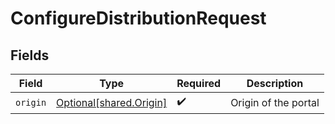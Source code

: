# ConfigureDistributionRequest


## Fields

| Field                                                        | Type                                                         | Required                                                     | Description                                                  |
| ------------------------------------------------------------ | ------------------------------------------------------------ | ------------------------------------------------------------ | ------------------------------------------------------------ |
| `origin`                                                     | [Optional[shared.Origin]](undefined/models/shared/origin.md) | :heavy_check_mark:                                           | Origin of the portal                                         |